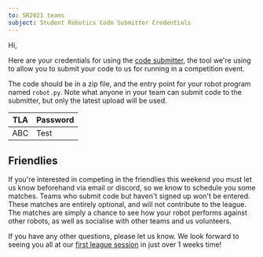 ```yaml
---
to: SR2021 teams
subject: Student Robotics Code Submitter Credentials
---
```


Hi,

Here are your credentials for using the [code submitter](https://studentrobotics.org/code-submitter/), the tool we're using to allow you to submit your code to us for running in a competition event.

The code should be in a zip file, and the entry point for your robot program named `robot.py`. Note what anyone in your team can submit code to the submitter, but only the latest upload will be used.

| TLA | Password |
| --- | -------- |
| ABC | Test     |

## Friendlies

If you're interested in competing in the friendlies this weekend you must let us know beforehand via email or discord, so we know to schedule you some matches. Teams who submit code but haven't signed up won't be entered. These matches are entirely optional, and will not contribute to the league. The matches are simply a chance to see how your robot performs against other robots, as well as socialise with other teams and us volunteers.

If you have any other questions, please let us know. We look forward to seeing you all at our [first league session](https://studentrobotics.org/events/sr2021/league-1/) in just over 1 weeks time!
